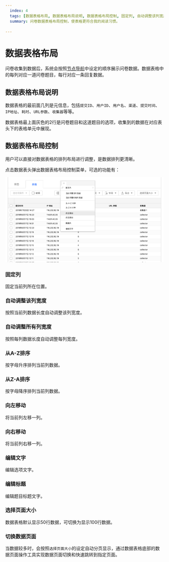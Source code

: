 ```yaml
---
  index: 4
  tags: [数据表格布局, 数据表格布局说明, 数据表格布局控制, 固定列, 自动调整该列宽度, 自动调整所有列宽度, 从A-Z排序, 从Z-A排序, 向左移动, 向右移动, 编辑文字, 编辑标题, 选择页面大小, 切换数据页面, 数据表格, 数据结果]
  summary: 问卷数据表格布局控制，使表格更符合我的阅读习惯。

---
```




# 数据表格布局
问卷收集到数据后，系统会按照[节点导航](../../04layoutOfEditor/03components/06outline.md)中设定的顺序展示问卷数据。数据表格中的每列对应一道问卷题目，每行对应一条回复数据。

## 数据表格布局说明
数据表格的最前面几列是元信息，包括`提交ID`、`用户ID`、`用户名`、`渠道`、`提交时间`、`IP地址`、`耗时`、`URL参数`、`收集器`等等。

数据表格最上面灰色的2行是问卷题目和这道题目的选项，收集到的数据在对应表头下的表格单元中展现。

## 数据表格布局控制
用户可以直接对数据表格的排列布局进行调整，是数据排列更清晰。

点击数据表头弹出数据表格布局控制菜单，可选的功能有：

<img src='../assets/02dataTable/01dataTableLayout/editDataTableColumn.png'>

### 固定列
固定当前列所在位置。

### 自动调整该列宽度
按照当前列数据长度自动调整该列宽度。

### 自动调整所有列宽度
按照每列数据长度自动调整每列宽度。

### 从A-Z排序
按字母升序排列当前列数据。

### 从Z-A排序
按字母降序排列当前列数据。

### 向左移动
将当前列左移一列。

### 向右移动
将当前列右移一列。

### 编辑文字
编辑选项文字。

### 编辑标题
编辑题目标题文字。

### 选择页面大小
数据表格默认显示50行数据，可切换为显示100行数据。

### 切换数据页面
当数据较多时，会按照`选择页面大小`的设定自动分页显示，通过数据表格底部的数据页面操作工具实现数据页面切换和快速跳转到指定页面。